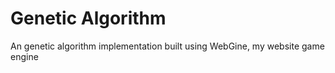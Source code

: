 # Genetic Algorithm
An genetic algorithm implementation built using WebGine, my website game engine
